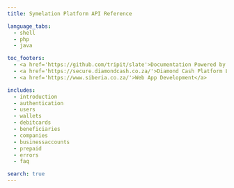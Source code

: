 ```yaml
---
title: Symelation Platform API Reference

language_tabs:
  - shell
  - php
  - java

toc_footers:
  - <a href='https://github.com/tripit/slate'>Documentation Powered by Slate</a>
  - <a href='https://secure.diamondcash.co.za/'>Diamond Cash Platform Login</a>
  - <a href='https://www.siberia.co.za/'>Web App Development</a>

includes:
  - introduction
  - authentication
  - users
  - wallets
  - debitcards
  - beneficiaries
  - companies
  - businessaccounts
  - prepaid
  - errors
  - faq

search: true
---
```

